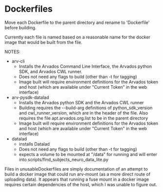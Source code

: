 Dockerfiles
===========

Move each Dockerfile to the parent directory and rename to 'Dockerfile' before
building.

Currently each file is named based on a reasonable name for the docker image
that would be built from the file.

NOTES:
 - arv-cli
   - Installs the Arvados Command Line Interface, the Arvados python SDK, and Arvados CWL runner.
   - Does not need any flags to build (other than -t for tagging)
   - Image built will require environment definitions for the Arvados token and host (which are available under "Current Token" in the web interface)
 - arv-pysdk-datalad
   - Installs the Arvados python SDK and the Arvados CWL runner
   - Building requires the --build-arg definitions of python_sdk_version and cwl_runner_version, which are in the header of the file. Also requires the file apt.arvados.org.list to be in the parent directory
   - Image built will require environment definitions for the Arvados token and host (which are available under "Current Token" in the web interface)
 - datalad
   - installs Datalad
   - Does not need any flags to build (other than -t for tagging)
   - expects a volume to be mounted at "/data" for running and will enter into scripts/find_subjects_neuro_data_lite.py

Files in unusableDockerfiles are simply documentation of an attempt to build a docker image that could run arv-mount (as a more direct route of uploading data). It appears that running a fuse mount in a docker image requires certain dependencies of the host, which I was unable to figure out.
